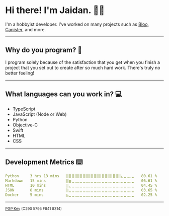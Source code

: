 # Hi there! I'm Jaidan. 👋🏼

I'm a hobbyist developer. I've worked on many projects such as [Bloo](https://github.com/DiscordGIR), [Canister](https://github.com/CanisterApp), and more.

---

## Why do you program? 🧐

I program solely because of the satisfaction that you get when you finish a project that you set out to create after so much hard work. There's truly no better feeling!

---

## What languages can you work in? 💻

- TypeScript
- JavaScript (Node or Web)
- Python
- Objective-C
- Swift
- HTML
- CSS

---

## Development Metrics ⌨️
<!--START_SECTION:waka-->
```yaml
Python     3 hrs 13 mins   ⣿⣿⣿⣿⣿⣿⣿⣿⣿⣿⣿⣿⣿⣿⣿⣿⣿⣿⣿⣿⣄⣀⣀⣀⣀   80.61 % 
Markdown   15 mins         ⣿⣶⣀⣀⣀⣀⣀⣀⣀⣀⣀⣀⣀⣀⣀⣀⣀⣀⣀⣀⣀⣀⣀⣀⣀   06.61 % 
HTML       10 mins         ⣿⣄⣀⣀⣀⣀⣀⣀⣀⣀⣀⣀⣀⣀⣀⣀⣀⣀⣀⣀⣀⣀⣀⣀⣀   04.45 % 
JSON       8 mins          ⣷⣀⣀⣀⣀⣀⣀⣀⣀⣀⣀⣀⣀⣀⣀⣀⣀⣀⣀⣀⣀⣀⣀⣀⣀   03.65 % 
Docker     5 mins          ⣦⣀⣀⣀⣀⣀⣀⣀⣀⣀⣀⣀⣀⣀⣀⣀⣀⣀⣀⣀⣀⣀⣀⣀⣀   02.25 % 
```
<!--END_SECTION:waka-->
---

<sup>
<a href="https://keybase.io/monotrix/pgp_keys.asc">PGP Key</a> (C290 5795 F841 8314)
</sup>
